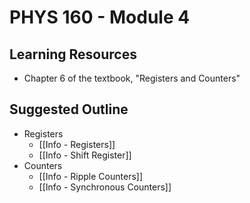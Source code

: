 # PHYS 160 - Module 4

## Learning Resources

- Chapter 6 of the textbook, "Registers and Counters"

## Suggested Outline

- Registers
	- [[Info - Registers]]
	- [[Info - Shift Register]]
- Counters
	- [[Info - Ripple Counters]]
	- [[Info - Synchronous Counters]]